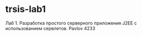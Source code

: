 # trsis-lab1
Лаб 1. Разработка простого серверного приложения J2EE c использованием сервлетов.
Pavlov 4233